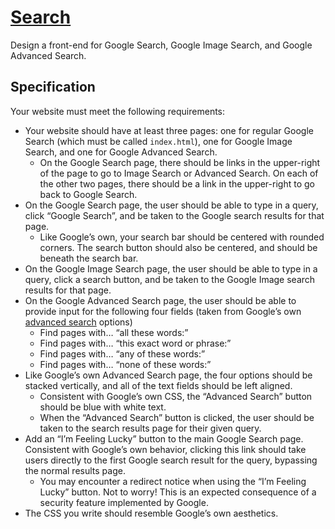 
# [Search](https://cs50.harvard.edu/web/2020/projects/0/search/#search)

Design a front-end for Google Search, Google Image Search, and Google Advanced Search.

## Specification

Your website must meet the following requirements:

-   Your website should have at least three pages: one for regular Google Search (which must be called  `index.html`), one for Google Image Search, and one for Google Advanced Search.
    -   On the Google Search page, there should be links in the upper-right of the page to go to Image Search or Advanced Search. On each of the other two pages, there should be a link in the upper-right to go back to Google Search.
-   On the Google Search page, the user should be able to type in a query, click “Google Search”, and be taken to the Google search results for that page.
    -   Like Google’s own, your search bar should be centered with rounded corners. The search button should also be centered, and should be beneath the search bar.
-   On the Google Image Search page, the user should be able to type in a query, click a search button, and be taken to the Google Image search results for that page.
-   On the Google Advanced Search page, the user should be able to provide input for the following four fields (taken from Google’s own  [advanced search](https://www.google.com/advanced_search)  options)
    -   Find pages with… “all these words:”
    -   Find pages with… “this exact word or phrase:”
    -   Find pages with… “any of these words:”
    -   Find pages with… “none of these words:”
-   Like Google’s own Advanced Search page, the four options should be stacked vertically, and all of the text fields should be left aligned.
    -   Consistent with Google’s own CSS, the “Advanced Search” button should be blue with white text.
    -   When the “Advanced Search” button is clicked, the user should be taken to the search results page for their given query.
-   Add an “I’m Feeling Lucky” button to the main Google Search page. Consistent with Google’s own behavior, clicking this link should take users directly to the first Google search result for the query, bypassing the normal results page.
    -   You may encounter a redirect notice when using the “I’m Feeling Lucky” button. Not to worry! This is an expected consequence of a security feature implemented by Google.
-   The CSS you write should resemble Google’s own aesthetics.
